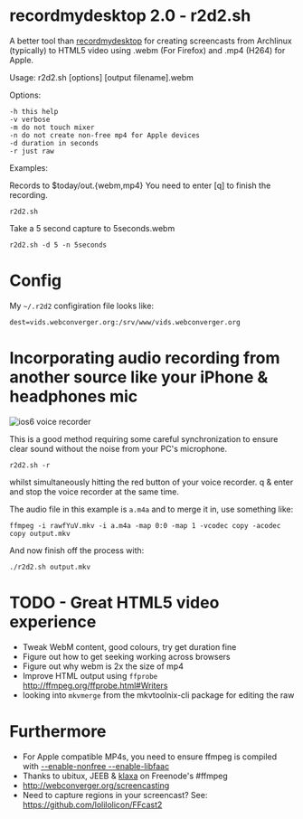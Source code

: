 # recordmydesktop 2.0 - r2d2.sh

A better tool than
[recordmydesktop](http://en.wikipedia.org/wiki/RecordMyDesktop) for creating
screencasts from Archlinux (typically) to HTML5 video using .webm (For Firefox)
and .mp4 (H264) for Apple.

Usage: r2d2.sh [options] [output filename].webm

Options:

	-h this help
	-v verbose
	-m do not touch mixer
	-n do not create non-free mp4 for Apple devices
	-d duration in seconds
	-r just raw

Examples:

Records to $today/out.{webm,mp4} You need to enter [q] to finish the recording.

	r2d2.sh

Take a 5 second capture to 5seconds.webm

	r2d2.sh -d 5 -n 5seconds

# Config

My `~/.r2d2` configiration file looks like:

	dest=vids.webconverger.org:/srv/www/vids.webconverger.org

# Incorporating audio recording from another source like your iPhone & headphones mic

<img src="http://r2d2.webconverger.org/2012-10-27/voice-recorder.png" alt="ios6 voice recorder" />

This is a good method requiring some careful synchronization to ensure clear
sound without the noise from your PC's microphone.

	r2d2.sh -r

whilst simultaneously hitting the red button of your voice recorder. q & enter
and stop the voice recorder at the same time.

The audio file in this example is `a.m4a` and to merge it in, use something
like:

	ffmpeg -i rawfYuV.mkv -i a.m4a -map 0:0 -map 1 -vcodec copy -acodec copy output.mkv

And now finish off the process with:

	./r2d2.sh output.mkv

# TODO - Great HTML5 video experience

* Tweak WebM content, good colours, try get duration fine
* Figure out how to get seeking working across browsers
* Figure out why webm is 2x the size of mp4
* Improve HTML output using `ffprobe` <http://ffmpeg.org/ffprobe.html#Writers>
* looking into `mkvmerge` from the mkvtoolnix-cli package for editing the raw

# Furthermore

* For Apple compatible MP4s, you need to ensure ffmpeg is compiled with [--enable-nonfree --enable-libfaac](https://bugs.archlinux.org/task/27465)
* Thanks to ubitux, JEEB & [klaxa](https://gist.github.com/7dcccbd86fdcce3c4ced) on Freenode's #ffmpeg
* <http://webconverger.org/screencasting>
* Need to capture regions in your screencast? See: <https://github.com/lolilolicon/FFcast2>
